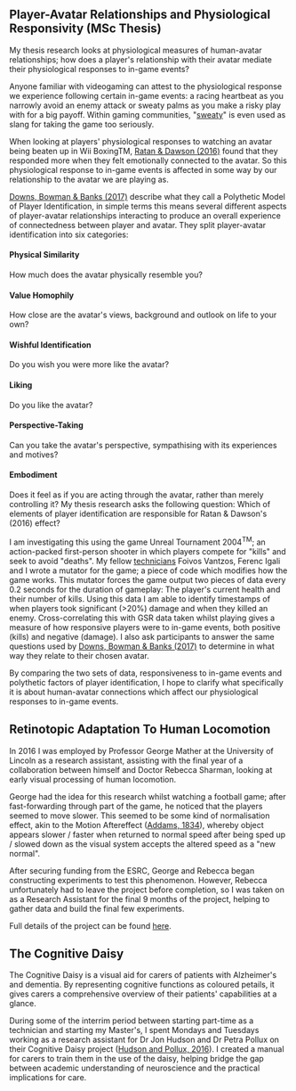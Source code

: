 <link rel="stylesheet" href="whitelines.css">

## Player-Avatar Relationships and Physiological Responsivity (MSc Thesis)
My thesis research looks at physiological measures of human-avatar relationships; how does a player's relationship with their avatar mediate their physiological responses to in-game events?

Anyone familiar with videogaming can attest to the physiological response we experience following certain in-game events: a racing heartbeat as you narrowly avoid an enemy attack or sweaty palms as you make a risky play with for a big payoff. Within gaming communities, "[sweaty](https://www.urbandictionary.com/define.php?term=Sweaty%20Tryhard)" is even used as slang for taking the game too seriously.

When looking at players' physiological responses to watching an avatar being beaten up in Wii BoxingTM, [Ratan & Dawson (2016)](http://journals.sagepub.com/doi/pdf/10.1177/0093650215570652) found that they responded more when they felt emotionally connected to the avatar. So this physiological response to in-game events is affected in some way by our relationship to the avatar we are playing as.

[Downs, Bowman & Banks (2017)](http://psycnet.apa.org/doiLanding?doi=10.1037%2Fppm0000170) describe what they call a Polythetic Model of Player Identification, in simple terms this means several different aspects of player-avatar relationships interacting to produce an overall experience of connectedness between player and avatar. They split player-avatar identification into six categories:

#### Physical Similarity
How much does the avatar physically resemble you?
#### Value Homophily
How close are the avatar's views, background and outlook on life to your own?
#### Wishful Identification
Do you wish you were more like the avatar?
#### Liking
Do you like the avatar?
#### Perspective-Taking
Can you take the avatar's perspective, sympathising with its experiences and motives?
#### Embodiment
Does it feel as if you are acting through the avatar, rather than merely controlling it?
My thesis research asks the following question: Which of elements of player identification are responsible for Ratan & Dawson's (2016) effect?

I am investigating this using the game Unreal Tournament 2004<sup>TM</sup>; an action-packed first-person shooter in which players compete for "kills" and seek to avoid "deaths". My fellow [technicians](http://psychtech.co.uk/) Foivos Vantzos, Ferenc Igali and I wrote a mutator for the game; a piece of code which modifies how the game works. This mutator forces the game output two pieces of data every 0.2 seconds for the duration of gameplay: The player's current health and their number of kills. Using this data I am able to identify timestamps of when players took significant (>20%) damage and when they killed an enemy. Cross-correlating this with GSR data taken whilst playing gives a measure of how responsive players were to in-game events, both positive (kills) and negative (damage). I also ask participants to answer the same questions used by [Downs, Bowman & Banks (2017)](http://psycnet.apa.org/doiLanding?doi=10.1037%2Fppm0000170) to determine in what way they relate to their chosen avatar.

By comparing the two sets of data, responsiveness to in-game events and polythetic factors of player identification, I hope to clarify what specifically it is about human-avatar connections which affect our physiological responses to in-game events.

## Retinotopic Adaptation To Human Locomotion
In 2016 I was employed by Professor George Mather at the University of Lincoln as a research assistant, assisting with the final year of a collaboration between himself and Doctor Rebecca Sharman, looking at early visual processing of human locomotion.

George had the idea for this research whilst watching a football game; after fast-forwarding through part of the game, he noticed that the players seemed to move slower. This seemed to be some kind of normalisation effect, akin to the Motion Aftereffect ([Addams, 1834](https://www.tandfonline.com/doi/abs/10.1080/14786443408648481)), whereby object appears slower / faster when returned to normal speed after being sped up / slowed down as the visual system accepts the altered speed as a "new normal".

After securing funding from the ESRC, George and Rebecca began constructing experiments to test this phenomenon. However, Rebecca unfortunately had to leave the project before completion, so I was taken on as a Research Assistant for the final 9 months of the project, helping to gather data and build the final few experiments.

Full details of the project can be found [here](https://gmresearch2016.blogs.lincoln.ac.uk/).

## The Cognitive Daisy
The Cognitive Daisy is a visual aid for carers of patients with Alzheimer's and dementia. By representing cognitive functions as coloured petails, it gives carers a comprehensive overview of their patients' capabilities at a glance.

During some of the interrim period between starting part-time as a technician and starting my Master's, I spent Mondays and Tuesdays working as a research assistant for Dr Jon Hudson and Dr Petra Pollux on their Cognitive Daisy project ([Hudson and Pollux, 2016](https://doi.org/10.1177%2F1471301216673918)). I created a manual for carers to train them in the use of the daisy, helping bridge the gap between academic understanding of neuroscience and the practical implications for care.
